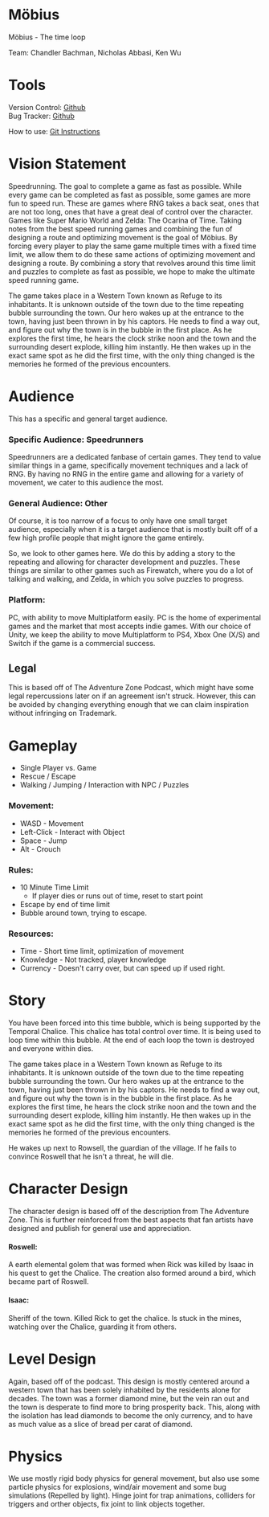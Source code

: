 # Möbius
Möbius - The time loop

Team: Chandler Bachman, Nicholas Abbasi, Ken Wu

# Tools
Version Control: [Github](https://github.com/chbachman/Mobius)  
Bug Tracker: [Github](https://github.com/chbachman/Mobius/issues)  

How to use: [Git Instructions](Docs/git_instructions.md)


# Vision Statement
Speedrunning. The goal to complete a game as fast as possible. While every game can be completed as fast as possible, some games are more fun to speed run. These are games where RNG takes a back seat, ones that are not too long, ones that have a great deal of control over the character. Games like Super Mario World and Zelda: The Ocarina of Time. Taking notes from the best speed running games and combining the fun of designing a route and optimizing movement is the goal of Möbius. By forcing every player to play the same game multiple times with a fixed time limit, we allow them to do these same actions of optimizing movement and designing a route. By combining a story that revolves around this time limit and puzzles to complete as fast as possible, we hope to make the ultimate speed running game.

The game takes place in a Western Town known as Refuge to its inhabitants. It is unknown outside of the town due to the time repeating bubble surrounding the town. Our hero wakes up at the entrance to the town, having just been thrown in by his captors. He needs to find a way out, and figure out why the town is in the bubble in the first place. As he explores the first time, he hears the clock strike noon and the town and the surrounding desert explode, killing him instantly. He then wakes up in the exact same spot as he did the first time, with the only thing changed is the memories he formed of the previous encounters.

# Audience
This has a specific and general target audience.

### Specific Audience: Speedrunners

Speedrunners are a dedicated fanbase of certain games. They tend to value similar things in a game, specifically movement techniques and a lack of RNG. By having no RNG in the entire game and allowing for a variety of movement, we cater to this audience the most. 

### General Audience: Other

Of course, it is too narrow of a focus to only have one small target audience, especially when it is a target audience that is mostly built off of a few high profile people that might ignore the game entirely. 

So, we look to other games here. We do this by adding a story to the repeating and allowing for character development and puzzles. These things are similar to other games such as Firewatch, where you do a lot of talking and walking, and Zelda, in which you solve puzzles to progress.

### Platform:
PC, with ability to move Multiplatform easily. PC is the home of experimental games and the market that most accepts indie games. With our choice of Unity, we keep the ability to move Multiplatform to PS4, Xbox One (X/S) and Switch if the game is a commercial success.


## Legal
This is based off of The Adventure Zone Podcast, which might have some legal repercussions later on if an agreement isn't struck. However, this can be avoided by changing everything enough that we can claim inspiration without infringing on Trademark.

# Gameplay
* Single Player vs. Game
* Rescue / Escape
* Walking / Jumping / Interaction with NPC / Puzzles

### Movement:
* WASD - Movement
* Left-Click - Interact with Object
* Space - Jump
* Alt - Crouch

### Rules:
* 10 Minute Time Limit
	* If player dies or runs out of time, reset to start point
* Escape by end of time limit
* Bubble around town, trying to escape.

### Resources:
* Time - Short time limit, optimization of movement
* Knowledge - Not tracked, player knowledge
* Currency - Doesn't carry over, but can speed up if used right.

# Story
You have been forced into this time bubble, which is being supported by the Temporal Chalice. This chalice has total control over time. It is being used to loop time within this bubble. At the end of each loop the town is destroyed and everyone within dies.

The game takes place in a Western Town known as Refuge to its inhabitants. It is unknown outside of the town due to the time repeating bubble surrounding the town. Our hero wakes up at the entrance to the town, having just been thrown in by his captors. He needs to find a way out, and figure out why the town is in the bubble in the first place. As he explores the first time, he hears the clock strike noon and the town and the surrounding desert explode, killing him instantly. He then wakes up in the exact same spot as he did the first time, with the only thing changed is the memories he formed of the previous encounters.

He wakes up next to Rowsell, the guardian of the village. If he fails to convince Roswell that he isn't a threat, he will die.

# Character Design
The character design is based off of the description from The Adventure Zone. This is further reinforced from the best aspects that fan artists have designed and publish for general use and appreciation. 

#### Roswell:
A earth elemental golem that was formed when Rick was killed by Isaac in his quest to get the Chalice. The creation also formed around a bird, which became part of Roswell.

#### Isaac:
Sheriff of the town. Killed Rick to get the chalice. Is stuck in the mines, watching over the Chalice, guarding it from others. 

# Level Design
Again, based off of the podcast. This design is mostly centered around a western town that has been solely inhabited by the residents alone for decades. The town was a former diamond mine, but the vein ran out and the town is desperate to find more to bring prosperity back. This, along with the isolation has lead diamonds to become the only currency, and to have as much value as a slice of bread per carat of diamond. 

# Physics
We use mostly rigid body physics for general movement, but also use some particle physics for explosions, wind/air movement and some bug simulations (Repelled by light). Hinge joint for trap animations, colliders for triggers and orther objects, fix joint to link objects together. 

